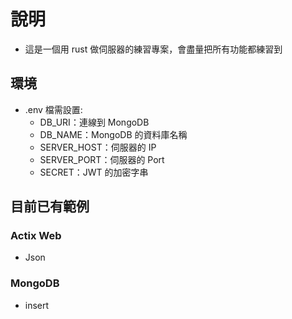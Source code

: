 # 說明

- 這是一個用 rust 做伺服器的練習專案，會盡量把所有功能都練習到

## 環境

- .env 檔需設置:
    - DB_URI：連線到 MongoDB
    - DB_NAME：MongoDB 的資料庫名稱
    - SERVER_HOST：伺服器的 IP
    - SERVER_PORT：伺服器的 Port
    - SECRET：JWT 的加密字串

## 目前已有範例

### Actix Web

- Json

### MongoDB

- insert